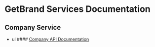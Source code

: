 # GetBrand Services Documentation

## Company Service

- ul #### [Company API Documentation](https://github.com/daniil-lab/getbrand-services-docs/blob/main/Company/Company.md)